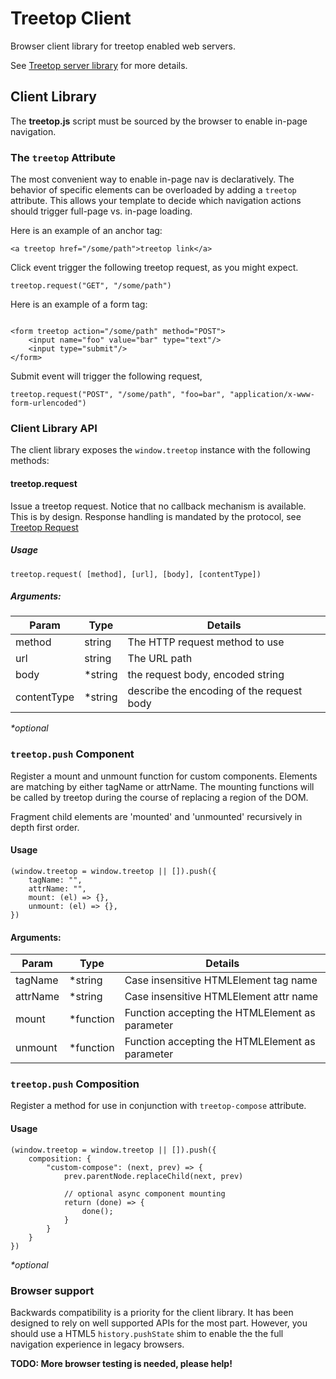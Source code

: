 # Treetop Client

Browser client library for treetop enabled web servers.

See [Treetop server library](https://github.com/rur/treetop) for more details.

## Client Library

The __treetop.js__ script must be sourced by the browser to enable in-page navigation.

### The `treetop` Attribute

The most convenient way to enable in-page nav is declaratively. The behavior of specific elements can be overloaded by adding a `treetop` attribute. This allows your template to decide which navigation actions should trigger full-page vs. in-page loading.

Here is an example of an anchor tag:

```
<a treetop href="/some/path">treetop link</a>

```
Click event trigger the following treetop request, as you might expect.
```
treetop.request("GET", "/some/path")
```
Here is an example of a form tag:
```

<form treetop action="/some/path" method="POST">
    <input name="foo" value="bar" type="text"/>
    <input type="submit"/>
</form>

```
Submit event will trigger the following request,
```
treetop.request("POST", "/some/path", "foo=bar", "application/x-www-form-urlencoded")
```

### Client Library API

The client library exposes the `window.treetop` instance with the following methods:

#### treetop.request
Issue a treetop request. Notice that no callback mechanism is available. This is by design. Response handling is mandated by the protocol, see [Treetop Request](#Treetop+Request)

##### Usage
```
treetop.request( [method], [url], [body], [contentType])
```

##### Arguments:

| Param             | Type    | Details                                          |
|-------------------|---------|--------------------------------------------------|
| method            | string  | The HTTP request method  to use                  |
| url               | string  | The URL path                                     |
| body              | *string | the request body, encoded string                 |
| contentType       | *string | describe the encoding of the request body        |

_*optional_

### `treetop.push` Component

Register a mount and unmount function for custom components. Elements are matching by either tagName or attrName. The mounting functions will be called by treetop during the course of replacing a region of the DOM.

Fragment child elements are 'mounted' and 'unmounted' recursively in depth first order.

#### Usage
```
(window.treetop = window.treetop || []).push({
    tagName: "",
    attrName: "",
    mount: (el) => {},
    unmount: (el) => {},
})
```

#### Arguments:

| Param             |  Type      | Details                                         |
|-------------------|------------|-------------------------------------------------|
| tagName           | *string    | Case insensitive HTMLElement tag name           |
| attrName          | *string    | Case insensitive HTMLElement attr name          |
| mount             | *function  | Function accepting the HTMLElement as parameter |
| unmount           | *function  | Function accepting the HTMLElement as parameter |


### `treetop.push` Composition

Register a method for use in conjunction with `treetop-compose` attribute.

#### Usage
```
(window.treetop = window.treetop || []).push({
    composition: {
        "custom-compose": (next, prev) => {
            prev.parentNode.replaceChild(next, prev)

            // optional async component mounting
            return (done) => {
                done();
            }
        }
    }
})
```

_*optional_

### Browser support

Backwards compatibility is a priority for the client library. It has been designed to rely on well supported APIs for the most part. However, you should use a HTML5 `history.pushState` shim to enable the the full navigation experience in legacy browsers.

__TODO: More browser testing is needed, please help!__


